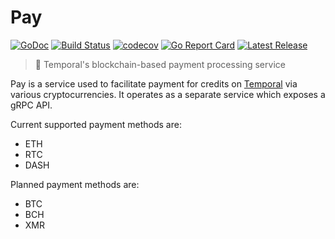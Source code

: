 # Pay

[![GoDoc](https://godoc.org/github.com/RTradeLtd/Pay?status.svg)](https://godoc.org/github.com/RTradeLtd/Pay) [![Build Status](https://travis-ci.com/RTradeLtd/Pay.svg?branch=master)](https://travis-ci.com/RTradeLtd/Pay) [![codecov](https://codecov.io/gh/RTradeLtd/Pay/branch/master/graph/badge.svg)](https://codecov.io/gh/RTradeLtd/Pay) [![Go Report Card](https://goreportcard.com/badge/github.com/RTradeLtd/Pay)](https://goreportcard.com/report/github.com/RTradeLtd/Pay) [![Latest Release](https://img.shields.io/github/release/RTradeLtd/Pay.svg)](https://github.com/RTradeLtd/Pay/releases)

> 💸 Temporal's blockchain-based payment processing service

Pay is a service used to facilitate payment for credits on [Temporal](https://github.com/RTradeLtd/Temporal) via various cryptocurrencies. It operates as a separate service which exposes a gRPC API. 

Current supported payment methods are:

* ETH
* RTC
* DASH

Planned payment methods are:

* BTC
* BCH
* XMR

